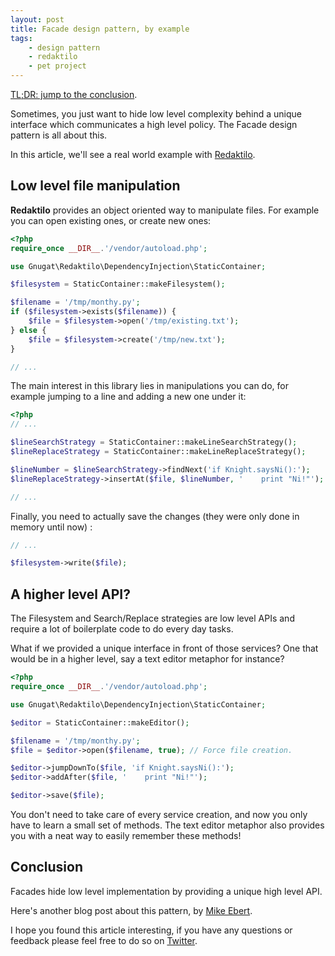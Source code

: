```yaml
---
layout: post
title: Facade design pattern, by example
tags:
    - design pattern
    - redaktilo
    - pet project
---
```


[TL;DR: jump to the conclusion](#conclusion).

Sometimes, you just want to hide low level complexity behind a unique interface
which communicates a high level policy. The Facade design pattern is all about
this.

In this article, we'll see a real world example with
[Redaktilo](https://github.com/gnugat/redaktilo).

## Low level file manipulation

**Redaktilo** provides an object oriented way to manipulate files. For example
you can open existing ones, or create new ones:

```php
<?php
require_once __DIR__.'/vendor/autoload.php';

use Gnugat\Redaktilo\DependencyInjection\StaticContainer;

$filesystem = StaticContainer::makeFilesystem();

$filename = '/tmp/monthy.py';
if ($filesystem->exists($filename)) {
    $file = $filesystem->open('/tmp/existing.txt');
} else {
    $file = $filesystem->create('/tmp/new.txt');
}

// ...
```

The main interest in this library lies in manipulations you can do, for example
jumping to a line and adding a new one under it:

```php
<?php
// ...

$lineSearchStrategy = StaticContainer::makeLineSearchStrategy();
$lineReplaceStrategy = StaticContainer::makeLineReplaceStrategy();

$lineNumber = $lineSearchStrategy->findNext('if Knight.saysNi():');
$lineReplaceStrategy->insertAt($file, $lineNumber, '    print "Ni!"');

// ...
```

Finally, you need to actually save the changes (they were only done in memory
until now) :

```php
// ...

$filesystem->write($file);
```

## A higher level API?

The Filesystem and Search/Replace strategies are low level APIs and require a
lot of boilerplate code to do every day tasks.

What if we provided a unique interface in front of those services? One that
would be in a higher level, say a text editor metaphor for instance?

```php
<?php
require_once __DIR__.'/vendor/autoload.php';

use Gnugat\Redaktilo\DependencyInjection\StaticContainer;

$editor = StaticContainer::makeEditor();

$filename = '/tmp/monthy.py';
$file = $editor->open($filename, true); // Force file creation.

$editor->jumpDownTo($file, 'if Knight.saysNi():');
$editor->addAfter($file, '    print "Ni!"');

$editor->save($file);
```

You don't need to take care of every service creation, and now you only have to
learn a small set of methods. The text editor metaphor also provides you with a
neat way to easily remember these methods!

## Conclusion

Facades hide low level implementation by providing a unique high level API.

Here's another blog post about this pattern, by
[Mike Ebert](http://mikeebert.tumblr.com/post/25342991856/design-pattern-facade-pattern).

I hope you found this article interesting, if you have any questions or
feedback please feel free to do so on [Twitter](https://twitter.com/epiloic).
